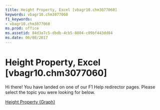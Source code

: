 ```yaml
---
title: Height Property, Excel [vbagr10.chm3077060]
keywords: vbagr10.chm3077060
f1_keywords:
- vbagr10.chm3077060
ms.prod: office
ms.assetid: 84d3a7c5-dbdb-4cb5-8804-c09bf443dd84
ms.date: 06/08/2017
---
```



# Height Property, Excel [vbagr10.chm3077060]

Hi there! You have landed on one of our F1 Help redirector pages. Please select the topic you were looking for below.

[Height Property (Graph)](http://msdn.microsoft.com/library/bc8f0abe-6753-a64f-4615-d0ee04a7cee4%28Office.15%29.aspx)

